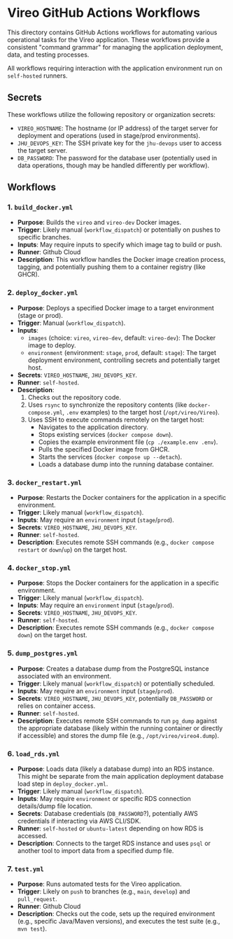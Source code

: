 # Vireo GitHub Actions Workflows

This directory contains GitHub Actions workflows for automating various operational tasks for the Vireo application. These workflows provide a consistent "command grammar" for managing the application deployment, data, and testing processes.

All workflows requiring interaction with the application environment run on `self-hosted` runners.

## Secrets

These workflows utilize the following repository or organization secrets:

*   `VIREO_HOSTNAME`: The hostname (or IP address) of the target server for deployment and operations (used in stage/prod environments).
*   `JHU_DEVOPS_KEY`: The SSH private key for the `jhu-devops` user to access the target server.
*   `DB_PASSWORD`: The password for the database user (potentially used in data operations, though may be handled differently per workflow).

## Workflows

### 1. `build_docker.yml`

*   **Purpose**: Builds the `vireo` and `vireo-dev` Docker images.
*   **Trigger**: Likely manual (`workflow_dispatch`) or potentially on pushes to specific branches.
*   **Inputs**: May require inputs to specify which image tag to build or push.
*   **Runner**: Github Cloud
*   **Description**: This workflow handles the Docker image creation process, tagging, and potentially pushing them to a container registry (like GHCR).

### 2. `deploy_docker.yml`

*   **Purpose**: Deploys a specified Docker image to a target environment (stage or prod).
*   **Trigger**: Manual (`workflow_dispatch`).
*   **Inputs**:
    *   `images` (choice: `vireo`, `vireo-dev`, default: `vireo-dev`): The Docker image to deploy.
    *   `environment` (environment: `stage`, `prod`, default: `stage`): The target deployment environment, controlling secrets and potentially target host.
*   **Secrets**: `VIREO_HOSTNAME`, `JHU_DEVOPS_KEY`.
*   **Runner**: `self-hosted`.
*   **Description**:
    1.  Checks out the repository code.
    2.  Uses `rsync` to synchronize the repository contents (like `docker-compose.yml`, `.env` examples) to the target host (`/opt/vireo/Vireo`).
    3.  Uses SSH to execute commands remotely on the target host:
        *   Navigates to the application directory.
        *   Stops existing services (`docker compose down`).
        *   Copies the example environment file (`cp ./example.env .env`).
        *   Pulls the specified Docker image from GHCR.
        *   Starts the services (`docker compose up --detach`).
        *   Loads a database dump into the running database container.

### 3. `docker_restart.yml`

*   **Purpose**: Restarts the Docker containers for the application in a specific environment.
*   **Trigger**: Likely manual (`workflow_dispatch`).
*   **Inputs**: May require an `environment` input (`stage`/`prod`).
*   **Secrets**: `VIREO_HOSTNAME`, `JHU_DEVOPS_KEY`.
*   **Runner**: `self-hosted`.
*   **Description**: Executes remote SSH commands (e.g., `docker compose restart` or `down`/`up`) on the target host.

### 4. `docker_stop.yml`

*   **Purpose**: Stops the Docker containers for the application in a specific environment.
*   **Trigger**: Likely manual (`workflow_dispatch`).
*   **Inputs**: May require an `environment` input (`stage`/`prod`).
*   **Secrets**: `VIREO_HOSTNAME`, `JHU_DEVOPS_KEY`.
*   **Runner**: `self-hosted`.
*   **Description**: Executes remote SSH commands (e.g., `docker compose down`) on the target host.

### 5. `dump_postgres.yml`

*   **Purpose**: Creates a database dump from the PostgreSQL instance associated with an environment.
*   **Trigger**: Likely manual (`workflow_dispatch`) or potentially scheduled.
*   **Inputs**: May require an `environment` input (`stage`/`prod`).
*   **Secrets**: `VIREO_HOSTNAME`, `JHU_DEVOPS_KEY`, potentially `DB_PASSWORD` or relies on container access.
*   **Runner**: `self-hosted`.
*   **Description**: Executes remote SSH commands to run `pg_dump` against the appropriate database (likely within the running container or directly if accessible) and stores the dump file (e.g., `/opt/vireo/vireo4.dump`).

### 6. `load_rds.yml`

*   **Purpose**: Loads data (likely a database dump) into an RDS instance. This might be separate from the main application deployment database load step in `deploy_docker.yml`.
*   **Trigger**: Likely manual (`workflow_dispatch`).
*   **Inputs**: May require `environment` or specific RDS connection details/dump file location.
*   **Secrets**: Database credentials (`DB_PASSWORD`?), potentially AWS credentials if interacting via AWS CLI/SDK.
*   **Runner**: `self-hosted` or `ubuntu-latest` depending on how RDS is accessed.
*   **Description**: Connects to the target RDS instance and uses `psql` or another tool to import data from a specified dump file.

### 7. `test.yml`

*   **Purpose**: Runs automated tests for the Vireo application.
*   **Trigger**: Likely on `push` to branches (e.g., `main`, `develop`) and `pull_request`.
*   **Runner**: Github Cloud
*   **Description**: Checks out the code, sets up the required environment (e.g., specific Java/Maven versions), and executes the test suite (e.g., `mvn test`).